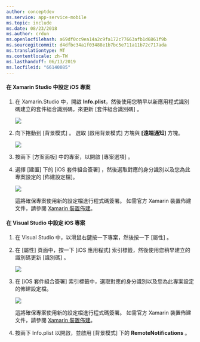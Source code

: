 ```yaml
---
author: conceptdev
ms.service: app-service-mobile
ms.topic: include
ms.date: 08/23/2018
ms.author: crdun
ms.openlocfilehash: a69df0cc9ea14a2c9fa172c77663afb1d6861f9b
ms.sourcegitcommit: d4dfbc34a1f03488e1b7bc5e711a11b72c717ada
ms.translationtype: MT
ms.contentlocale: zh-TW
ms.lasthandoff: 06/13/2019
ms.locfileid: "66140085"
---
```

#### <a name="configure-the-ios-project-in-xamarin-studio"></a>在 Xamarin Studio 中設定 iOS 專案
1. 在 Xamarin.Studio 中，開啟 **Info.plist**，然後使用您稍早以新應用程式識別碼建立的套件組合識別碼，來更新 [套件組合識別碼]  。

    ![](./media/app-service-mobile-xamarin-ios-configure-project/mobile-services-ios-push-21.png)
2. 向下捲動到 [背景模式]  。 選取 [啟用背景模式]  方塊與 **[遠端通知]** 方塊。

    ![](./media/app-service-mobile-xamarin-ios-configure-project/mobile-services-ios-push-22.png)
3. 按兩下 [方案面板] 中的專案，以開啟 [專案選項]  。
4. 選擇 [建置]  下的 [iOS 套件組合簽署]  ，然後選取對應的身分識別以及您為此專案設定的 [佈建設定檔]。

   ![](./media/app-service-mobile-xamarin-ios-configure-project/mobile-services-ios-push-20.png)

   這將確保專案使用新的設定檔進行程式碼簽署。 如需官方 Xamarin 裝置佈建文件，請參閱 [Xamarin 裝置佈建]。

#### <a name="configure-the-ios-project-in-visual-studio"></a>在 Visual Studio 中設定 iOS 專案
1. 在 Visual Studio 中，以滑鼠右鍵按一下專案，然後按一下 [屬性]  。
2. 在 [屬性] 頁面中，按一下 [iOS 應用程式]  索引標籤，然後使用您稍早建立的識別碼更新 [識別碼]  。

    ![](./media/app-service-mobile-xamarin-ios-configure-project/mobile-services-ios-push-23.png)
3. 在 [iOS 套件組合簽署]  索引標籤中，選取對應的身分識別以及您為此專案設定的佈建設定檔。

    ![](./media/app-service-mobile-xamarin-ios-configure-project/mobile-services-ios-push-24.png)

    這將確保專案使用新的設定檔進行程式碼簽署。 如需官方 Xamarin 裝置佈建文件，請參閱 [Xamarin 裝置佈建]。
4. 按兩下 Info.plist 以開啟，並啟用 [背景模式] 下的 **RemoteNotifications**  。

[Xamarin 裝置佈建]: http://developer.xamarin.com/guides/ios/getting_started/installation/device_provisioning/
